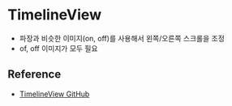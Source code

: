 # TimelineView
- 파장과 비슷한 이미지(on, off)를 사용해서 왼쪽/오른쪽 스크롤을 조정
- of, off 이미지가 모두 필요

## Reference
- [TimelineView GitHub](https://github.com/ferPrieto/TimelineView)
